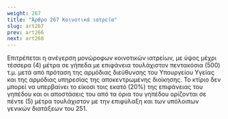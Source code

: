 ```yaml
---
weight: 267
title: "Άρθρο 267 Κοινοτικά ιατρεία"
slug: art267
prev: art266
next: art268
---
```


Επιτρέπεται η ανέγερση μονώροφων κοινοτικών ιατρείων, με ύψος μέχρι τέσσερα (4) μέτρα σε γήπεδα με επιφάνεια τουλάχιστον πεντακόσια (500) τ.μ. μετά από πρόταση της αρμόδιας διεύθυνσης του Υπουργείου Υγείας και της αρμόδιας υπηρεσίας της αποκεντρωμένης διοίκησης. Το κτίριο δεν μπορεί να υπερβαίνει το είκοσι τοις εκατό (20%) της επιφάνειας του γηπέδου και οι αποστάσεις του από τα όρια του γηπέδου ορίζονται σε πέντε (5) μέτρα τουλάχιστον με την επιφύλαξη και των υπόλοιπων γενικών διατάξεων του 251.


